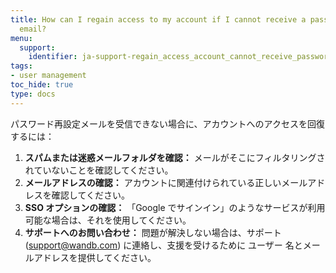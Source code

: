 ```yaml
---
title: How can I regain access to my account if I cannot receive a password reset
  email?
menu:
  support:
    identifier: ja-support-regain_access_account_cannot_receive_password_reset_email
tags:
- user management
toc_hide: true
type: docs
---
```


パスワード再設定メールを受信できない場合に、アカウントへのアクセスを回復するには：

1.  **スパムまたは迷惑メールフォルダを確認：** メールがそこにフィルタリングされていないことを確認してください。
2.  **メールアドレスの確認：** アカウントに関連付けられている正しいメールアドレスを確認してください。
3.  **SSO オプションの確認：** 「Google でサインイン」のようなサービスが利用可能な場合は、それを使用してください。
4.  **サポートへのお問い合わせ：** 問題が解決しない場合は、サポート (support@wandb.com) に連絡し、支援を受けるために ユーザー 名とメールアドレスを提供してください。
